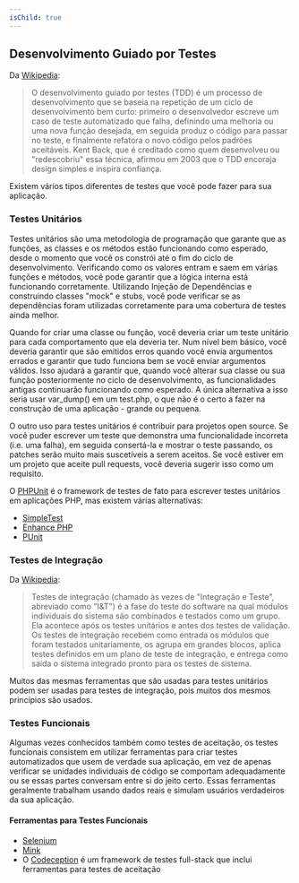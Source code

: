 ```yaml
---
isChild: true
---
```


## Desenvolvimento Guiado por Testes

Da [Wikipedia](http://en.wikipedia.org/wiki/Test-driven_development):

> O desenvolvimento guiado por testes (TDD) é um processo de desenvolvimento que se baseia na repetição de um ciclo de desenvolvimento bem curto: primeiro o desenvolvedor escreve um caso de teste automatizado que falha, definindo uma melhoria ou uma nova função desejada, em seguida produz o código para passar no teste, e finalmente refatora o novo código pelos padrões aceitáveis. Kent Back, que é creditado como quem desenvolveu ou "redescobriu" essa técnica, afirmou em 2003 que o TDD encoraja design simples e inspira confiança.

Existem vários tipos diferentes de testes que você pode fazer para sua aplicação.

### Testes Unitários

Testes unitários são uma metodologia de programação que garante que as funções, as classes e os métodos estão funcionando como
esperado, desde o momento que você os constrói até o fim do ciclo de desenvolvimento. Verificando como os
valores entram e saem em várias funções e métodos, você pode garantir que a lógica interna está
funcionando corretamente. Utilizando Injeção de Dependências e construindo classes "mock" e stubs, você pode verificar se
as dependências foram utilizadas corretamente para uma cobertura de testes ainda melhor.

Quando for criar uma classe ou função, você deveria criar um teste unitário para cada comportamento que ela deveria ter. Num nível bem básico, você deveria
garantir que são emitidos erros quando você envia argumentos errados e garantir que tudo funciona bem se você enviar argumentos válidos.
Isso ajudará a garantir que, quando você alterar sua classe ou sua função posteriormente no ciclo de
desenvolvimento, as funcionalidades antigas continuarão funcionando como esperado. A única alternativa a isso seria
usar var_dump() em um test.php, o que não é o certo a fazer na construção de uma aplicação - grande ou pequena.

O outro uso para testes unitários é contribuir para projetos open source. Se você puder escrever um teste que demonstra uma funcionalidade
incorreta (i.e. uma falha), em seguida consertá-la e mostrar o teste passando, os patches serão muito mais suscetíveis a serem aceitos. Se
você estiver em um projeto que aceite pull requests, você deveria sugerir isso como um requisito.

O [PHPUnit](http://phpunit.de) é o framework de testes de fato para escrever testes unitários em aplicações
PHP, mas existem várias alternativas:

* [SimpleTest](http://simpletest.org)
* [Enhance PHP](http://www.enhance-php.com/)
* [PUnit](http://punit.smf.me.uk/)

### Testes de Integração

Da [Wikipedia](http://en.wikipedia.org/wiki/Integration_testing):

> Testes de integração (chamado às vezes de "Integração e Teste", abreviado como "I&T") é a fase do teste do software na qual módulos individuais do sistema são combinados e testados como um grupo. Ela acontece após os testes unitários e antes dos testes de validação. Os testes de integração recebem como entrada os módulos que foram testados unitariamente, os agrupa em grandes blocos, aplica testes definidos em um plano de teste de integração, e entrega como saída o sistema integrado pronto para os testes de sistema.

Muitos das mesmas ferramentas que são usadas para testes unitários podem ser usadas para testes de integração, pois muitos
dos mesmos princípios são usados.

### Testes Funcionais

Algumas vezes conhecidos também como testes de aceitação, os testes funcionais consistem em utilizar ferramentas para criar testes automatizados
que usem de verdade sua aplicação, em vez de apenas verificar se unidades individuais de código se comportam
adequadamente ou se essas partes conversam entre si do jeito certo. Essas ferramentas geralmente trabalham usando dados reais e simulam usuários verdadeiros da sua aplicação.

#### Ferramentas para Testes Funcionais

* [Selenium](http://seleniumhq.com)
* [Mink](http://mink.behat.org)
* O [Codeception](http://codeception.com) é um framework de testes full-stack que inclui ferramentas para testes de aceitação
